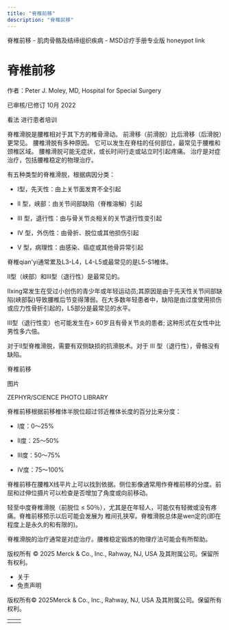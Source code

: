 ```yaml
---
title: "脊椎前移"
description: "脊椎前移"
---
```


﻿脊椎前移 \- 肌肉骨骼及结缔组织疾病 \- MSD诊疗手册专业版 honeypot link

# 脊椎前移

作者：Peter J. Moley, MD, Hospital for Special Surgery

已审核/已修订 10月 2022

看法 进行患者培训

脊椎滑脱是腰椎相对于其下方的椎骨滑动。 前滑移（前滑脱）比后滑移（后滑脱）更常见。 腰椎滑脱有多种原因。 它可以发生在脊柱的任何部位，最常见于腰椎和颈椎区域。 腰椎滑脱可能无症状，或长时间行走或站立时引起疼痛。 治疗是对症治疗，包括腰椎稳定的物理治疗。

有五种类型的脊椎滑脱，根据病因分类：

- I型，先天性：由上关节面发育不全引起

- II 型，峡部：由关节间部缺陷（脊椎溶解）引起

- III 型，退行性：由与骨关节炎相关的关节退行性变引起

- IV 型，外伤性：由骨折、脱位或其他损伤引起

- V 型，病理性：由感染、癌症或其他骨异常引起


脊椎qian'yi通常累及L3-L4，L4-L5或最常见的是L5-S1椎体。

II型（峡部）和III型（退行性）是最常见的。

IIxing常发生在受过小创伤的青少年或年轻运动员;其原因是由于先天性关节间部缺陷(峡部裂)导致腰椎后节变得薄弱。在大多数年轻患者中，缺陷是由过度使用损伤或应力性骨折引起的，L5部分是最常见的水平。

III型（退行性变）也可能发生在> 60岁且有骨关节炎的患者; 这种形式在女性中比男性多六倍。

对于II型脊椎滑脱，需要有双侧缺损的抗滑脱术。对于 III 型（退行性），骨骼没有缺陷。

脊椎前移



图片

ZEPHYR/SCIENCE PHOTO LIBRARY

脊椎前移根据前移椎体半脱位超过邻近椎体长度的百分比来分度：

- I度：0～25%

- Ⅱ度：25～50%

- Ⅲ度：50～75%

- Ⅳ度：75～100%


脊椎前移在腰椎X线平片上可以找到依据。侧位影像通常用作脊椎前移的分度。前屈和过伸位摄片可以检查是否增加了角度或向前移动。

轻至中度脊椎滑脱（前脱位 ≤ 50％），尤其是在年轻人，可能仅有轻微或没有疼痛。脊椎前移预示以后可能会发展为 椎间孔狭窄。脊椎滑脱总体是wen定的(即在程度上是永久的和有限的)。

脊椎滑脱的治疗通常是对症治疗。腰椎稳定锻炼的物理疗法可能会有所帮助。



版权所有 © 2025
Merck & Co., Inc., Rahway, NJ, USA 及其附属公司。保留所有权利。

- 关于
- 免责声明

版权所有© 2025Merck & Co., Inc., Rahway, NJ, USA 及其附属公司。保留所有权利。

|     |     |
| --- | --- |
|  |  |